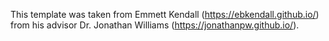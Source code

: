 This template was taken from Emmett Kendall (https://ebkendall.github.io/) from his advisor Dr. Jonathan Williams (https://jonathanpw.github.io/).
